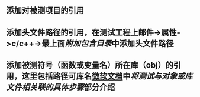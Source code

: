 ## 添加对被测项目的引用
## 添加头文件路径的引用，在测试工程上邮件->属性->c/c++->最上面***附加包含目录***中添加头文件路径
## 添加被测符号（函数或变量名）所在库（obj）的引用，这里包括路径可库名[微软文档](https://docs.microsoft.com/zh-cn/visualstudio/test/how-to-use-microsoft-test-framework-for-cpp?view=vs-2019)中***将测试与对象或库文件相关联的具体步骤***部分介绍